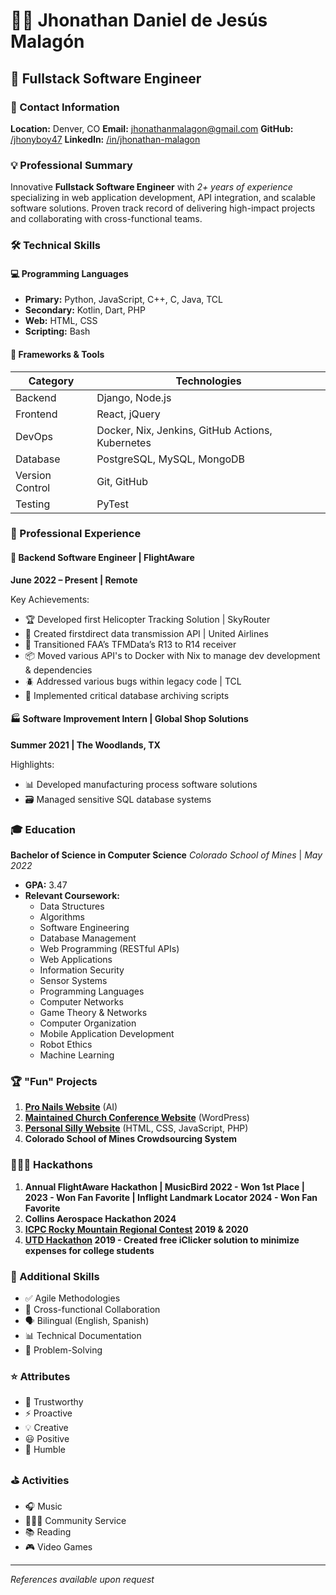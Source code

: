 # 👨‍💻 Jhonathan Daniel de Jesús Malagón
## 🚀 Fullstack Software Engineer

### 📍 Contact Information
**Location:** Denver, CO
**Email:** [jhonathanmalagon@gmail.com](mailto:jhonathanmalagon@gmail.com)
**GitHub:** [/jhonyboy47](https://github.com/jhonyboy47)
**LinkedIn:** [/in/jhonathan-malagon](https://www.linkedin.com/in/jhonathan-malagon)

### 💡 Professional Summary
Innovative **Fullstack Software Engineer** with *2+ years of experience* specializing in web application development, API integration, and scalable software solutions. Proven track record of delivering high-impact projects and collaborating with cross-functional teams.

### 🛠 Technical Skills

#### 💻 Programming Languages
- **Primary:** Python, JavaScript, C++, C, Java, TCL
- **Secondary:** Kotlin, Dart, PHP
- **Web:** HTML, CSS
- **Scripting:** Bash

#### 🔧 Frameworks & Tools
| Category | Technologies |
|----------|--------------|
| Backend | Django, Node.js |
| Frontend | React, jQuery |
| DevOps | Docker, Nix, Jenkins, GitHub Actions, Kubernetes |
| Database | PostgreSQL, MySQL, MongoDB |
| Version Control | Git, GitHub |
| Testing | PyTest |

### 💼 Professional Experience

#### 🚁 Backend Software Engineer | FlightAware
**June 2022 – Present | Remote**

Key Achievements:
- 🏆 Developed first Helicopter Tracking Solution | SkyRouter
- 🛜 Created firstdirect data transmission API | United Airlines
- 🛫 Transitioned FAA’s TFMData’s R13 to R14 receiver
- 📦 Moved various API's to Docker with Nix to manage dev development & dependencies
- 🪲 Addressed various bugs within legacy code | TCL
- 💾 Implemented critical database archiving scripts

#### 🏭 Software Improvement Intern | Global Shop Solutions
**Summer 2021 | The Woodlands, TX**

Highlights:
- 📊 Developed manufacturing process software solutions
- 🗃 Managed sensitive SQL database systems

### 🎓 Education
**Bachelor of Science in Computer Science**
*Colorado School of Mines* | *May 2022*
- **GPA:** 3.47
- **Relevant Coursework:** 
  - Data Structures
  - Algorithms
  - Software Engineering
  - Database Management
  - Web Programming (RESTful APIs)
  - Web Applications
  - Information Security
  - Sensor Systems
  - Programming Languages
  - Computer Networks
  - Game Theory & Networks
  - Computer Organization
  - Mobile Application Development
  - Robot Ethics
  - Machine Learning

### 🏆 "Fun" Projects
1. **[Pro Nails Website](https://pronails-greenwood-village.com/)** (AI)
2. **[Maintained Church Conference Website](https://intimidadcondios.tv/rmntconf/)** (WordPress)
3. **[Personal Silly Website](https://jhonyboy47.github.io/index.html)** (HTML, CSS, JavaScript, PHP)
4. **Colorado School of Mines Crowdsourcing System**

### 👨🏻‍💻 Hackathons
1. **Annual FlightAware Hackathon | MusicBird 2022 - Won 1st Place | 2023 - Won Fan Favorite | Inflight Landmark Locator 2024 - Won Fan Favorite**
2. **Collins Aerospace Hackathon 2024**
3. **[ICPC Rocky Mountain Regional Contest](https://rocky.icpc.io/) 2019 & 2020**
4. **[UTD Hackathon](https://devpost.com/software/csm-hackathon-2024) 2019 - Created free iClicker solution to minimize expenses for college students** 

### 🌟 Additional Skills
- ✅ Agile Methodologies
- 🤝 Cross-functional Collaboration
- 🗣 Bilingual (English, Spanish)
- 📊 Technical Documentation
- 🎯 Problem-Solving

### ⭐ Attributes
- 🤝 Trustworthy
- ⚡ Proactive
- 💡 Creative
- 😃 Positive
- 🙏 Humble

### ⛳️ Activities
- 🎧 Music
- 👨🏻‍🔧 Community Service
- 📚 Reading
- 🎮 Video Games

---

*References available upon request*